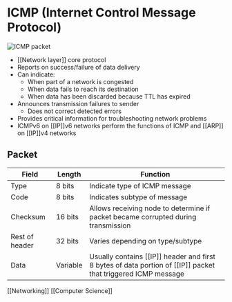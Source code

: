 # ICMP (Internet Control Message Protocol)

![ICMP packet](/assets/second-brain/2020-09-29-17-43-43.png)

- [[Network layer]] core protocol
- Reports on success/failure of data delivery
- Can indicate:
  - When part of a network is congested
  - When data fails to reach its destination
  - When data has been discarded because TTL has expired
- Announces transmission failures to sender
  - Does not correct detected errors
- Provides critical information for troubleshooting network problems
- ICMPv6 on [[IP]]v6 networks perform the functions of ICMP and [[ARP]] on [[IP]]v4 networks

## Packet

| Field          | Length   | Function                                                                                                      |
| -------------- | -------- | ------------------------------------------------------------------------------------------------------------- |
| Type           | 8 bits   | Indicate type of ICMP message                                                                                 |
| Code           | 8 bits   | Indicates subtype of message                                                                                  |
| Checksum       | 16 bits  | Allows receiving node to determine if packet became corrupted during transmission                             |
| Rest of header | 32 bits  | Varies depending on type/subtype                                                                              |
| Data           | Variable | Usually contains [[IP]] header and first 8 bytes of data portion of [[IP]] packet that triggered ICMP message |

[[Networking]] [[Computer Science]]

